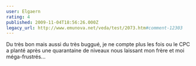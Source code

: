 ```yaml
---
user: Elgaern
rating: 4
published: 2009-11-04T18:56:26.000Z
legacy_url: http://www.emunova.net/veda/test/2073.htm#comment-12303
---
```

Du très bon mais aussi du très buggué, je ne compte plus les fois ou le CPC a planté après une quarantaine de niveaux nous laissant mon frère et moi méga-frustrés...